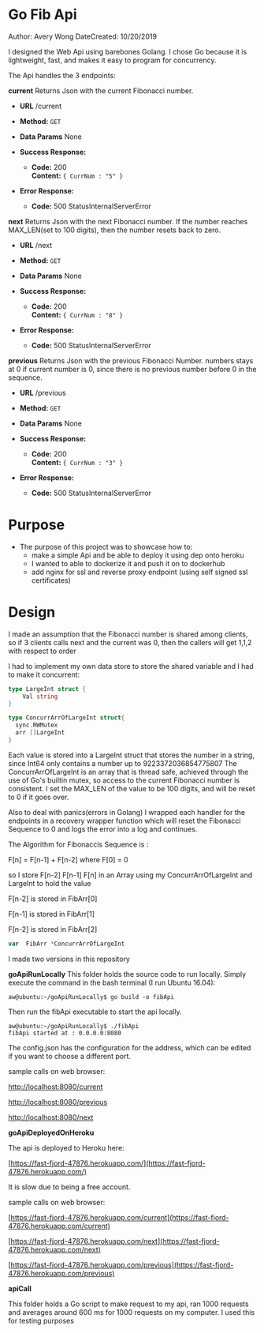 Go Fib Api
===============================

Author: Avery Wong
DateCreated: 10/20/2019

I designed the Web Api using barebones Golang. I chose Go because it
is lightweight, fast, and makes it easy to program for concurrency.

The Api handles the 3 endpoints:

**current**
  Returns Json with the current Fibonacci number.

* **URL**
  /current

* **Method:**
`GET`

* **Data Params**
  None

* **Success Response:**

    * **Code:** 200 <br />
      **Content:** `{ CurrNum : "5" }`

* **Error Response:**

    * **Code:** 500 StatusInternalServerError <br />

**next**
  Returns Json with the next Fibonacci number.
  If the number reaches MAX_LEN(set to 100 digits), then the number resets back to zero.

* **URL**
  /next

* **Method:**
`GET`

* **Data Params**
  None

* **Success Response:**

    * **Code:** 200 <br />
      **Content:** `{ CurrNum : "8" }`

* **Error Response:**

    * **Code:** 500 StatusInternalServerError <br />

**previous**
  Returns Json with the previous Fibonacci Number.
  numbers stays at 0 if current number is 0, since there is no previous number before 0 in
  the sequence.

* **URL**
  /previous

* **Method:**
`GET`

* **Data Params**
  None

* **Success Response:**

    * **Code:** 200 <br />
      **Content:** `{ CurrNum : "3" }`

* **Error Response:**

    * **Code:** 500 StatusInternalServerError <br />

Purpose
==============================
* The purpose of this project was to showcase how to:
  * make a simple Api and be able to deploy it using dep onto heroku
  * I wanted to able to dockerize it and push it on to dockerhub
  * add nginx for ssl and reverse proxy endpoint (using self signed ssl certificates)


Design
===============================

I made an assumption that the Fibonacci
number is shared among clients, so if 3 clients calls next and the current was
0, then the callers will get 1,1,2 with respect to order

I had to implement my own data store to store the shared variable and I had to
make it concurrent:

```Go
type LargeInt struct {
  	Val string
}

type ConcurrArrOfLargeInt struct{
  sync.RWMutex
  arr []LargeInt
}
```

Each value is stored into a LargeInt struct that stores the number in a string,
since Int64 only contains a number up to 9223372036854775807
The ConcurrArrOfLargeInt is an array that is thread safe, achieved through
the use of Go's builtin mutex, so access to the current Fibonacci number
is consistent. I set the MAX_LEN of the value to be 100 digits, and will be reset to 0 if it goes over.

Also to deal with panics(errors in Golang) I wrapped each handler for the
endpoints in a recovery wrapper function which will reset the Fibonacci Sequence
to 0 and logs the error into a log and continues.

The Algorithm for Fibonaccis Sequence is :

F[n] = F[n-1] + F[n-2]
where F[0] = 0

so I store F[n-2] F[n-1] F[n] in an Array using my ConcurrArrOfLargeInt and
LargeInt to hold the value

F[n-2] is stored in FibArr[0]

F[n-1] is stored in FibArr[1]

F[n-2] is stored in FibArr[2]

```Go
var  FibArr *ConcurrArrOfLargeInt
```

I made two versions in this repository

**goApiRunLocally**
This folder holds the source code to run locally.
Simply execute the command in the bash terminal (I run Ubuntu 16.04):

```console
aw@ubuntu:~/goApiRunLocally$ go build -o fibApi
```

Then run the fibApi executable to start the api locally.

```console
aw@ubuntu:~/goApiRunLocally$ ./fibApi
fibApi started at : 0.0.0.0:8080
```

The config.json has the configuration for the address, which can be edited if you want to choose a different port.

sample calls on web browser:

[http://localhost:8080/current](http://localhost:8080/current)

[http://localhost:8080/previous](http://localhost:8080/previous)

[http://localhost:8080/next](http://localhost:8080/next)

**goApiDeployedOnHeroku**

The api is deployed to Heroku here:

[https://fast-fjord-47876.herokuapp.com/](https://fast-fjord-47876.herokuapp.com/)

It is slow due to being a free account.

sample calls on web browser:

[https://fast-fjord-47876.herokuapp.com/current](https://fast-fjord-47876.herokuapp.com/current)

[https://fast-fjord-47876.herokuapp.com/next](https://fast-fjord-47876.herokuapp.com/next)

[https://fast-fjord-47876.herokuapp.com/previous](https://fast-fjord-47876.herokuapp.com/previous)

**apiCall**

This folder holds a Go script to make request to my api, ran 1000 requests and
averages around 600 ms for 1000 requests on my computer. I used this for testing purposes
